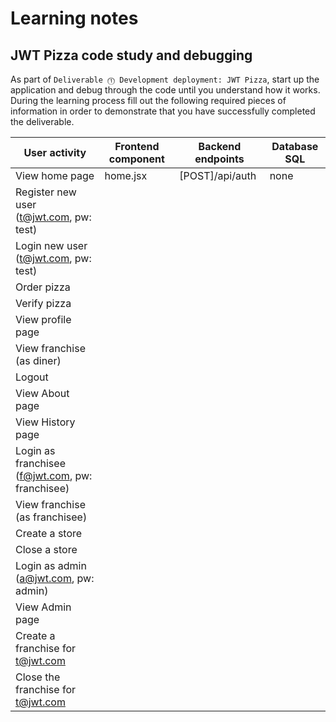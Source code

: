 # Learning notes

## JWT Pizza code study and debugging

As part of `Deliverable ⓵ Development deployment: JWT Pizza`, start up the application and debug through the code until you understand how it works. During the learning process fill out the following required pieces of information in order to demonstrate that you have successfully completed the deliverable.

| User activity                                       | Frontend component | Backend endpoints | Database SQL                                   |
| --------------------------------------------------- | ------------------ | ----------------- | ---------------------------------------------- |
| View home page                                      |     home.jsx       |  [POST]/api/auth  |    none                                        |
| Register new user<br/>(t@jwt.com, pw: test)         |                    |                   |                                                |
| Login new user<br/>(t@jwt.com, pw: test)            |                    |                   |                                                |
| Order pizza                                         |                    |                   |                                                |
| Verify pizza                                        |                    |                   |                                                |
| View profile page                                   |                    |                   |                                                |
| View franchise<br/>(as diner)                       |                    |                   |                                                |
| Logout                                              |                    |                   |                                                |
| View About page                                     |                    |                   |                                                |
| View History page                                   |                    |                   |                                                |
| Login as franchisee<br/>(f@jwt.com, pw: franchisee) |                    |                   |                                                |
| View franchise<br/>(as franchisee)                  |                    |                   |                                                |
| Create a store                                      |                    |                   |                                                |
| Close a store                                       |                    |                   |                                                |
| Login as admin<br/>(a@jwt.com, pw: admin)           |                    |                   |                                                |
| View Admin page                                     |                    |                   |                                                |
| Create a franchise for t@jwt.com                    |                    |                   |                                                |
| Close the franchise for t@jwt.com                   |                    |                   |                                                |
